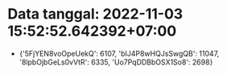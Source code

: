 # Data tanggal: 2022-11-03 15:52:52.642392+07:00

* {'5FjYEN8voOpeUekQ': 6107, 'bIJ4P8wHQJsSwgQB': 11047, '8lpbOjbGeLs0vVtR': 6335, 'Uo7PqDDBbOSX1So8': 2698}
